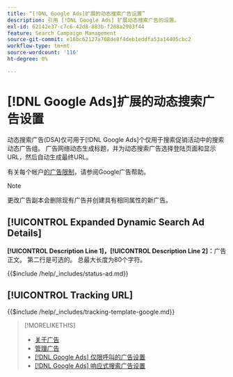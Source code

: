 ```yaml
---
title: “[!DNL Google Ads]扩展的动态搜索广告设置”
description: 引用 [!DNL Google Ads] 扩展动态搜索广告的设置。
exl-id: 62142e37-c7c6-42d8-883b-f288a2903f44
feature: Search Campaign Management
source-git-commit: e16bc62127a708de8f4deb1eddfa53a14405cbc2
workflow-type: tm+mt
source-wordcount: '116'
ht-degree: 0%

---
```


# [!DNL Google Ads]扩展的动态搜索广告设置

动态搜索广告(DSA)仅可用于[!DNL Google Ads]个仅用于搜索促销活动中的搜索动态广告组。 广告网络动态生成标题，并为动态搜索广告选择登陆页面和显示URL，然后自动生成最终URL。

有关每个帐户[的广告限制](https://support.google.com/google-ads/answer/6372658?hl=en)，请参阅Google广告帮助。

>[!NOTE]
>
>更改广告副本会删除现有广告并创建具有相同属性的新广告。

## [!UICONTROL Expanded Dynamic Search Ad Details]

**[!UICONTROL Description Line 1]，[!UICONTROL Description Line 2]：**&#x200B;广告正文。 第二行是可选的。 总最大长度为80个字符。

<!-- **[!UICONTROL Status]:** -->

{{$include /help/_includes/status-ad.md}}

## [!UICONTROL Tracking URL]

<!-- **[!UICONTROL Tracking Template]:** -->

{{$include /help/_includes/tracking-template-google.md}}

>[!MORELIKETHIS]
>
>* [关于广告](ad-about.md)
>* [管理广告](ad-manage.md)
>* [[!DNL Google Ads] 仅限呼叫的广告设置](ad-settings-google-call.md)
>* [[!DNL Google Ads] 响应式搜索广告设置](ad-settings-google-rsa.md)
